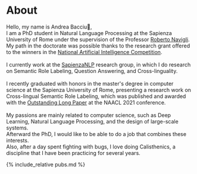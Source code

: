 # About

Hello, my name is Andrea Bacciu👋, <br>
I am a PhD student in Natural Language Processing at the Sapienza University of Rome under the supervision of the Professor [Roberto Navigli](https://www.diag.uniroma1.it/navigli/).<br>
My path in the doctorate was possible thanks to the research grant offered to the winners in the [National Artificial Intelligence Competition](https://www.phd-ai.it/).<br><br>
I currently work at the [SapienzaNLP](http://nlp.uniroma1.it/) research group, in which I do research on Semantic Role Labeling, Question Answering, and Cross-linguality.<br><br>
I recently graduated with honors in the master's degree in computer science at the Sapienza University of Rome, presenting a research work on Cross-lingual Semantic Role Labeling, which was published and awarded with the [Outstanding Long Paper](https://2021.naacl.org/blog/best-paper-awards/) at the NAACL 2021 conference.<br><br>
My passions are mainly related to computer science, such as Deep Learning, Natural Language Processing, and the design of large-scale systems.<br>
Afterward the PhD, I would like to be able to do a job that combines these interests.<br>
Also, after a day spent fighting with bugs, I love doing Calisthenics, a discipline that I have been practicing for several years.<br>

{% include_relative pubs.md %}
